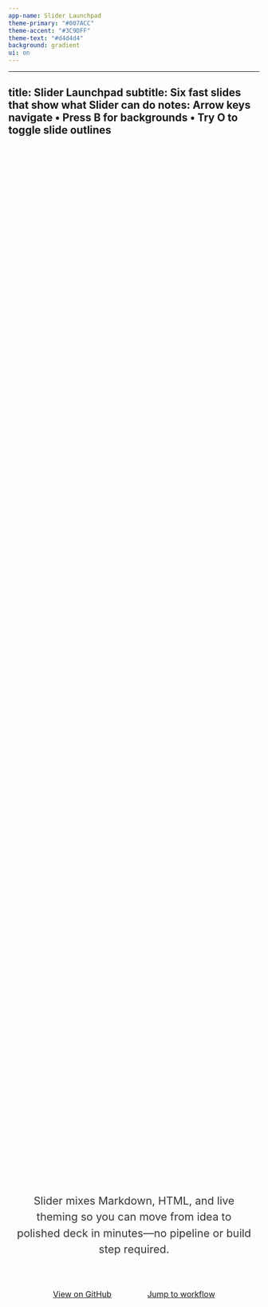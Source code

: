 ```yaml
---
app-name: Slider Launchpad
theme-primary: "#007ACC"
theme-accent: "#3C9DFF"
theme-text: "#d4d4d4"
background: gradient
ui: on
---
```

---
title: Slider Launchpad
subtitle: Six fast slides that show what Slider can do
notes: Arrow keys navigate • Press B for backgrounds • Try O to toggle slide outlines
---
<div style="display:flex;flex-direction:column;align-items:center;justify-content:center;height:100%;gap:28px;padding:3rem 1rem;text-align:center;">
  <h1 style="margin:0;font-size:clamp(3.5rem,8vw,5.5rem);font-weight:800;background:linear-gradient(120deg,var(--primary),var(--accent));-webkit-background-clip:text;color:transparent;">
    Build presentations that make an entrance
  </h1>
  <p style="max-width:680px;font-size:1.35rem;line-height:1.5;color:var(--text);opacity:.88;">
    Slider mixes Markdown, HTML, and live theming so you can move from idea to polished deck in minutes—no pipeline or build step required.
  </p>
  <div style="display:flex;flex-wrap:wrap;gap:16px;justify-content:center;">
    <a class="btn" href="https://github.com/anjurad/slider" style="padding:14px 28px;font-size:1rem;">View on GitHub</a>
    <a class="btn" href="#workflow" style="padding:14px 28px;font-size:1rem;border-color:rgba(255,255,255,.32);">Jump to workflow</a>
  </div>
</div>

---
## Style controls that respond instantly

<div style="display:grid;grid-template-columns:repeat(auto-fit,minmax(260px,1fr));gap:24px;align-items:start;">
  <div>
    <p>Open the 🎨 Style modal and everything reacts live: presets, button fill, contrast detection, and slide opacity.</p>
    <ul>
      <li>Toggle between outline + solid buttons without losing readability.</li>
      <li>Presets ship with curated palettes and accessible contrasts.</li>
      <li>Use <kbd>⌘</kbd>/<kbd>Ctrl</kbd> + <kbd>S</kbd> to save and persist the config.</li>
    </ul>
  </div>
  <div style="background:var(--card);padding:24px;border-radius:18px;box-shadow:var(--shadow);display:flex;flex-direction:column;gap:18px;">
    <div style="display:flex;gap:12px;">
      <button class="btn" style="padding:10px 18px;border-color:var(--accent);">Outline</button>
      <button class="btn" style="padding:10px 18px;opacity:.5;">Solid</button>
    </div>
    <div style="display:grid;gap:12px;font-size:0.95rem;">
      <div><strong>Preset</strong>: Arctic Daylight<div style="height:6px;border-radius:999px;background:linear-gradient(90deg,#5E81AC,#88C0D0);"></div></div>
      <div><strong>Auto contrast</strong>: Button text switched to <code>#2E3440</code></div>
      <div><strong>Keyboard</strong>: <kbd>O</kbd> toggles outlines · <kbd>B</kbd> cycles backgrounds</div>
    </div>
  </div>
</div>

---
## Layouts love Markdown + HTML

<figure style="margin:0;background:var(--card);padding:24px;border-radius:16px;box-shadow:var(--shadow);display:grid;gap:18px;">
  <img src="https://images.unsplash.com/photo-1582719478250-c89cae4dc85b?w=1200" alt="Team collaborating" style="width:100%;border-radius:12px;object-fit:cover;">
  <figcaption style="font-size:0.95rem;opacity:.8;">Use Markdown for structure and sprinkle HTML for layout tweaks, captions, or responsive embeds.</figcaption>
</figure>

<div style="display:grid;grid-template-columns:repeat(auto-fit,minmax(220px,1fr));gap:18px;margin-top:20px;">
  <div>
    <h3>Column blocks</h3>
    <p>Use ::: columns shortcodes or simple flexbox to compare features side by side.</p>
  </div>
  <div>
    <h3>Media ready</h3>
    <p>Drop in videos, diagrams, or code sandboxes—Slider doesn’t purge your HTML.</p>
  </div>
  <div>
    <h3>Custom overlays</h3>
    <p>Overlay title/subtitle positions snap to a 3×3 grid with per-slide overrides.</p>
  </div>
</div>

---
## Developer workflow, simplified {#workflow}

```js
window.postMessage({
  type: 'slider.config',
  action: 'merge',
  config: {
    primary: '#007ACC',
    btnFill: 'outline',
    slideOpacity: 0.85
  }
}, '*');
```

<aside style="margin-top:18px;background:var(--card);padding:20px;border-radius:14px;box-shadow:0 12px 24px rgba(0,0,0,.18);">
  <strong>Tooling perks</strong>
  <ul>
    <li>Hotkeys for outline, opacity, notes, thumbnails, and UI.</li>
    <li>Persist configs in `localStorage['slider.config']`.</li>
    <li>CLI validation via <code>npm run validate:deck</code>.</li>
  </ul>
</aside>

---
## Accessibility baked in

<div style="display:grid;grid-template-columns:repeat(auto-fit,minmax(240px,1fr));gap:24px;align-items:center;">
  <div>
    <meter min="0" max="100" value="96" style="width:100%;height:20px;">96</meter>
    <p style="margin-top:12px;">The default presets clear WCAG AA contrast checks (96% score in internal testing).</p>
  </div>
  <ul>
    <li>Respect <strong>prefers-reduced-motion</strong> and fall back to gradients.</li>
    <li>Outline and button borders default to <strong>1&nbsp;px</strong> for crisp focus states.</li>
    <li>Auto contrast adjusts button text when you choose outline fills.</li>
  </ul>
</div>

---
## Ready to build your deck?

<div style="display:flex;flex-direction:column;gap:20px;max-width:680px;">
  <p>Clone the repo, drop Markdown into <code>content/</code>, update <code>slides.json</code>, and publish straight from GitHub Pages.</p>
  <div style="display:flex;flex-wrap:wrap;gap:16px;">
    <a class="btn" href="https://github.com/anjurad/slider#readme" style="padding:12px 24px;">Read the docs</a>
    <a class="btn" href="https://github.com/anjurad/slider/tree/main/content" style="padding:12px 24px;">See example decks</a>
    <a class="btn" href="https://github.com/anjurad/slider/issues/new" style="padding:12px 24px;">Share feedback</a>
  </div>
  <small style="opacity:.7;">Tip: press <kbd>?</kbd> inside Slider to open the keyboard shortcut legend.</small>
</div>
